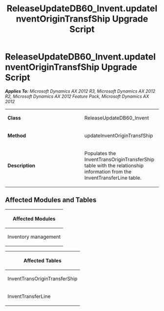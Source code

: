 ﻿---
title: ReleaseUpdateDB60_Invent.updateInventOriginTransfShip Upgrade Script
TOCTitle: ReleaseUpdateDB60_Invent.updateInventOriginTransfShip Upgrade Script
ms:assetid: a0dd3bfd-8ab7-781f-a3e5-de38cf44a6a5
ms:mtpsurl: https://msdn.microsoft.com/en-us/library/JJ736713(v=AX.60)
ms:contentKeyID: 49710145
ms.date: 05/18/2015
mtps_version: v=AX.60
---

# ReleaseUpdateDB60\_Invent.updateInventOriginTransfShip Upgrade Script 


_**Applies To:** Microsoft Dynamics AX 2012 R3, Microsoft Dynamics AX 2012 R2, Microsoft Dynamics AX 2012 Feature Pack, Microsoft Dynamics AX 2012_

<table>
<colgroup>
<col style="width: 50%" />
<col style="width: 50%" />
</colgroup>
<tbody>
<tr class="odd">
<td><p><strong>Class</strong></p></td>
<td><p>ReleaseUpdateDB60_Invent</p></td>
</tr>
<tr class="even">
<td><p><strong>Method</strong></p></td>
<td><p>updateInventOriginTransfShip</p></td>
</tr>
<tr class="odd">
<td><p><strong>Description</strong></p></td>
<td><p>Populates the InventTransOriginTransferShip table with the relationship information from the InventTransferLine table.</p></td>
</tr>
</tbody>
</table>


## Affected Modules and Tables

<table>
<colgroup>
<col style="width: 100%" />
</colgroup>
<thead>
<tr class="header">
<th><p>Affected Modules</p></th>
</tr>
</thead>
<tbody>
<tr class="odd">
<td><p>Inventory management</p></td>
</tr>
</tbody>
</table>


<table>
<colgroup>
<col style="width: 100%" />
</colgroup>
<thead>
<tr class="header">
<th><p>Affected Tables</p></th>
</tr>
</thead>
<tbody>
<tr class="odd">
<td><p>InventTransOriginTransferShip</p></td>
</tr>
<tr class="even">
<td><p>InventTransferLine</p></td>
</tr>
</tbody>
</table>

  



